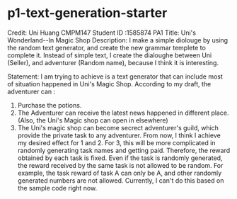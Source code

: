 # p1-text-generation-starter

Credit: Uni Huang CMPM147 Student ID :1585874
PA1
Title: Uni's Wonderland--In Magic Shop
Description: I make a simple diolouge by using the random text generator, and create the new grammar templete to complete it.
Instead of simple text, I create the dialoughe between Uni (Seller), and adventurer (Random name), because I think it is interesting.

Statement: I am trying to achieve is a text generator that can include most of situation happened in Uni's Magic Shop.
According to my draft, the adventurer can :
1. Purchase the potions.
2. The Adventurer can receive the latest news happened in different place. (Also, the Uni's Magic shop can open in elsewhere)
3. The Uni's magic shop can become secrect adventurer's guild, which provide the private task to any adventurer.
From now, I think I achieve my desired effect for 1 and 2. For 3, this will be more complicated in randomly generating task names and getting paid. Therefore, the reward obtained by each task is fixed. Even if the task is randomly generated, the reward received by the same task is not allowed to be random. For example, the task reward of task A can only be A, and other randomly generated numbers are not allowed.
Currently, I can't do this based on the sample code right now.

